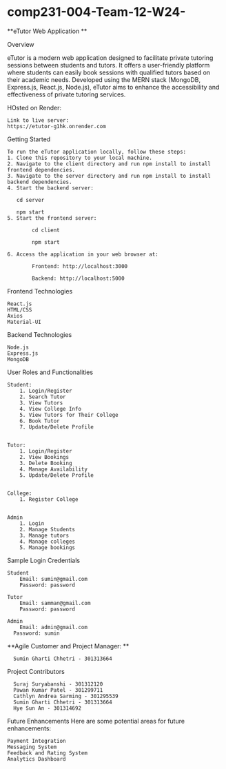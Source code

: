﻿# comp231-004-Team-12-W24-
 
**eTutor Web Application
**

Overview

eTutor is a modern web application designed to facilitate private tutoring sessions between students and tutors. It offers a user-friendly platform where students can easily book sessions with qualified tutors based on their academic needs. Developed using the MERN stack (MongoDB, Express.js, React.js, Node.js), eTutor aims to enhance the accessibility and effectiveness of private tutoring services.

HOsted on Render:

    Link to live server:
    https://etutor-g1hk.onrender.com


Getting Started

    To run the eTutor application locally, follow these steps:
    1. Clone this repository to your local machine.
    2. Navigate to the client directory and run npm install to install frontend dependencies.
    3. Navigate to the server directory and run npm install to install backend dependencies.
    4. Start the backend server:

       cd server

       npm start
    5. Start the frontend server:

            cd client

            npm start

    6. Access the application in your web browser at:

            Frontend: http://localhost:3000
  
            Backend: http://localhost:5000




Frontend Technologies

    React.js
    HTML/CSS
    Axios
    Material-UI


Backend Technologies

    Node.js
    Express.js
    MongoDB


User Roles and Functionalities
      
    Student:
        1. Login/Register
        2. Search Tutor
        3. View Tutors
        4. View College Info
        5. View Tutors for Their College
        6. Book Tutor
        7. Update/Delete Profile


    Tutor:
        1. Login/Register
        2. View Bookings
        3. Delete Booking
        4. Manage Availability
        5. Update/Delete Profile


    College:
        1. Register College


    Admin
        1. Login
        2. Manage Students
        3. Manage tutors
        4. Manage colleges
        5. Manage bookings

Sample Login Credentials

    Student
        Email: sumin@gmail.com
        Password: password
        
    Tutor
        Email: samman@gmail.com
        Password: password
        
    Admin
        Email: admin@gmail.com
      Password: sumin


**Agile Customer and Project Manager:
**

      Sumin Gharti Chhetri - 301313664


Project Contributors

      Suraj Suryabanshi - 301312120
      Pawan Kumar Patel - 301299711
      Cathlyn Andrea Sarming - 301295539
      Sumin Gharti Chhetri - 301313664
      Hye Sun An - 301314692

Future Enhancements
Here are some potential areas for future enhancements:

    Payment Integration
    Messaging System
    Feedback and Rating System
    Analytics Dashboard
